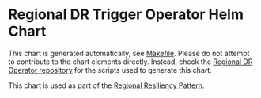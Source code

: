 # Regional DR Trigger Operator Helm Chart

This chart is generated automatically, see [Makefile](Makefile). Please do not attempt to contribute to the chart
elements directly. Instead, check the [Regional DR Operator repository](https://github.com/RHEcosystemAppEng/regional-dr-trigger-operator)
for the scripts used to generate this chart.

This chart is used as part of the [Regional Resiliency Pattern](https://github.com/RHEcosystemAppEng/regional-resiliency-pattern).
